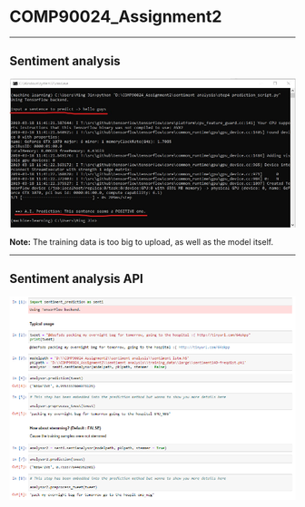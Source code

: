 # COMP90024_Assignment2

-----
## Sentiment analysis
![sentiment analysis](https://github.com/KimMeen/COMP90024_Assignment2/blob/master/docs/result.jpg)

**Note:** The training data is too big to upload, as well as the model itself. 

-----
## Sentiment analysis API
![API](https://github.com/KimMeen/COMP90024_Assignment2/blob/master/docs/WeChat%20Screenshot_20190425172805.png)


